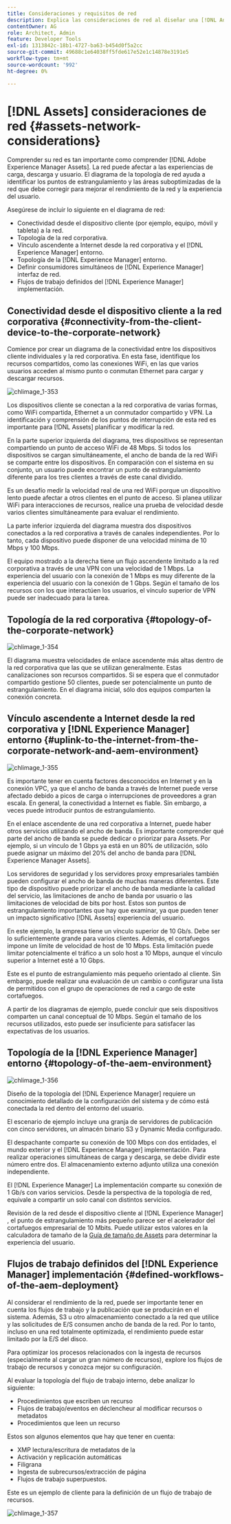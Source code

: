 ```yaml
---
title: Consideraciones y requisitos de red
description: Explica las consideraciones de red al diseñar una [!DNL Adobe Experience Manager Assets] implementación.
contentOwner: AG
role: Architect, Admin
feature: Developer Tools
exl-id: 1313842c-18b1-4727-ba63-b454d0f5a2cc
source-git-commit: 49688c1e64038ff5fde617e52e1c14878e3191e5
workflow-type: tm+mt
source-wordcount: '992'
ht-degree: 0%

---
```


# [!DNL Assets] consideraciones de red {#assets-network-considerations}

Comprender su red es tan importante como comprender [!DNL Adobe Experience Manager Assets]. La red puede afectar a las experiencias de carga, descarga y usuario. El diagrama de la topología de red ayuda a identificar los puntos de estrangulamiento y las áreas suboptimizadas de la red que debe corregir para mejorar el rendimiento de la red y la experiencia del usuario.

Asegúrese de incluir lo siguiente en el diagrama de red:

* Conectividad desde el dispositivo cliente (por ejemplo, equipo, móvil y tableta) a la red.
* Topología de la red corporativa.
* Vínculo ascendente a Internet desde la red corporativa y el [!DNL Experience Manager] entorno.
* Topología de la [!DNL Experience Manager] entorno.
* Definir consumidores simultáneos de [!DNL Experience Manager] interfaz de red.
* Flujos de trabajo definidos del [!DNL Experience Manager] implementación.

## Conectividad desde el dispositivo cliente a la red corporativa {#connectivity-from-the-client-device-to-the-corporate-network}

Comience por crear un diagrama de la conectividad entre los dispositivos cliente individuales y la red corporativa. En esta fase, identifique los recursos compartidos, como las conexiones WiFi, en las que varios usuarios acceden al mismo punto o conmutan Ethernet para cargar y descargar recursos.

![chlimage_1-353](assets/chlimage_1-353.png)

Los dispositivos cliente se conectan a la red corporativa de varias formas, como WiFi compartida, Ethernet a un conmutador compartido y VPN. La identificación y comprensión de los puntos de interrupción de esta red es importante para [!DNL Assets] planificar y modificar la red.

En la parte superior izquierda del diagrama, tres dispositivos se representan compartiendo un punto de acceso WiFi de 48 Mbps. Si todos los dispositivos se cargan simultáneamente, el ancho de banda de la red WiFi se comparte entre los dispositivos. En comparación con el sistema en su conjunto, un usuario puede encontrar un punto de estrangulamiento diferente para los tres clientes a través de este canal dividido.

Es un desafío medir la velocidad real de una red WiFi porque un dispositivo lento puede afectar a otros clientes en el punto de acceso. Si planea utilizar WiFi para interacciones de recursos, realice una prueba de velocidad desde varios clientes simultáneamente para evaluar el rendimiento.

La parte inferior izquierda del diagrama muestra dos dispositivos conectados a la red corporativa a través de canales independientes. Por lo tanto, cada dispositivo puede disponer de una velocidad mínima de 10 Mbps y 100 Mbps.

El equipo mostrado a la derecha tiene un flujo ascendente limitado a la red corporativa a través de una VPN con una velocidad de 1 Mbps. La experiencia del usuario con la conexión de 1 Mbps es muy diferente de la experiencia del usuario con la conexión de 1 Gbps. Según el tamaño de los recursos con los que interactúen los usuarios, el vínculo superior de VPN puede ser inadecuado para la tarea.

## Topología de la red corporativa {#topology-of-the-corporate-network}

![chlimage_1-354](assets/chlimage_1-354.png)

El diagrama muestra velocidades de enlace ascendente más altas dentro de la red corporativa que las que se utilizan generalmente. Estas canalizaciones son recursos compartidos. Si se espera que el conmutador compartido gestione 50 clientes, puede ser potencialmente un punto de estrangulamiento. En el diagrama inicial, sólo dos equipos comparten la conexión concreta.

## Vínculo ascendente a Internet desde la red corporativa y [!DNL Experience Manager] entorno {#uplink-to-the-internet-from-the-corporate-network-and-aem-environment}

![chlimage_1-355](assets/chlimage_1-355.png)

Es importante tener en cuenta factores desconocidos en Internet y en la conexión VPC, ya que el ancho de banda a través de Internet puede verse afectado debido a picos de carga o interrupciones de proveedores a gran escala. En general, la conectividad a Internet es fiable. Sin embargo, a veces puede introducir puntos de estrangulamiento.

En el enlace ascendente de una red corporativa a Internet, puede haber otros servicios utilizando el ancho de banda. Es importante comprender qué parte del ancho de banda se puede dedicar o priorizar para Assets. Por ejemplo, si un vínculo de 1 Gbps ya está en un 80% de utilización, sólo puede asignar un máximo del 20% del ancho de banda para [!DNL Experience Manager Assets].

Los servidores de seguridad y los servidores proxy empresariales también pueden configurar el ancho de banda de muchas maneras diferentes. Este tipo de dispositivo puede priorizar el ancho de banda mediante la calidad del servicio, las limitaciones de ancho de banda por usuario o las limitaciones de velocidad de bits por host. Estos son puntos de estrangulamiento importantes que hay que examinar, ya que pueden tener un impacto significativo [!DNL Assets] experiencia del usuario.

En este ejemplo, la empresa tiene un vínculo superior de 10 Gb/s. Debe ser lo suficientemente grande para varios clientes. Además, el cortafuegos impone un límite de velocidad de host de 10 Mbps. Esta limitación puede limitar potencialmente el tráfico a un solo host a 10 Mbps, aunque el vínculo superior a Internet esté a 10 Gbps.

Este es el punto de estrangulamiento más pequeño orientado al cliente. Sin embargo, puede realizar una evaluación de un cambio o configurar una lista de permitidos con el grupo de operaciones de red a cargo de este cortafuegos.

A partir de los diagramas de ejemplo, puede concluir que seis dispositivos comparten un canal conceptual de 10 Mbps. Según el tamaño de los recursos utilizados, esto puede ser insuficiente para satisfacer las expectativas de los usuarios.

## Topología de la [!DNL Experience Manager] entorno {#topology-of-the-aem-environment}

![chlimage_1-356](assets/chlimage_1-356.png)

Diseño de la topología del [!DNL Experience Manager] requiere un conocimiento detallado de la configuración del sistema y de cómo está conectada la red dentro del entorno del usuario.

El escenario de ejemplo incluye una granja de servidores de publicación con cinco servidores, un almacén binario S3 y Dynamic Media configurado.

El despachante comparte su conexión de 100 Mbps con dos entidades, el mundo exterior y el [!DNL Experience Manager] implementación. Para realizar operaciones simultáneas de carga y descarga, se debe dividir este número entre dos. El almacenamiento externo adjunto utiliza una conexión independiente.

El [!DNL Experience Manager] La implementación comparte su conexión de 1 Gb/s con varios servicios. Desde la perspectiva de la topología de red, equivale a compartir un solo canal con distintos servicios.

Revisión de la red desde el dispositivo cliente al [!DNL Experience Manager] , el punto de estrangulamiento más pequeño parece ser el acelerador del cortafuegos empresarial de 10 Mbits. Puede utilizar estos valores en la calculadora de tamaño de la [Guía de tamaño de Assets](assets-sizing-guide.md) para determinar la experiencia del usuario.

## Flujos de trabajo definidos del [!DNL Experience Manager] implementación {#defined-workflows-of-the-aem-deployment}

Al considerar el rendimiento de la red, puede ser importante tener en cuenta los flujos de trabajo y la publicación que se producirán en el sistema. Además, S3 u otro almacenamiento conectado a la red que utilice y las solicitudes de E/S consumen ancho de banda de la red. Por lo tanto, incluso en una red totalmente optimizada, el rendimiento puede estar limitado por la E/S del disco.

Para optimizar los procesos relacionados con la ingesta de recursos (especialmente al cargar un gran número de recursos), explore los flujos de trabajo de recursos y conozca mejor su configuración.

Al evaluar la topología del flujo de trabajo interno, debe analizar lo siguiente:

* Procedimientos que escriben un recurso
* Flujos de trabajo/eventos en déclencheur al modificar recursos o metadatos
* Procedimientos que leen un recurso

Estos son algunos elementos que hay que tener en cuenta:

* XMP lectura/escritura de metadatos de la
* Activación y replicación automáticas
* Filigrana
* Ingesta de subrecursos/extracción de página
* Flujos de trabajo superpuestos.

Este es un ejemplo de cliente para la definición de un flujo de trabajo de recursos.

![chlimage_1-357](assets/chlimage_1-357.png)
